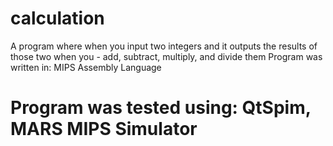 # calculation
A program where when you input two integers and it outputs the results of those two when you - add, subtract, multiply, and divide them
Program was written in: MIPS Assembly Language
# Program was tested using: QtSpim, MARS MIPS Simulator
